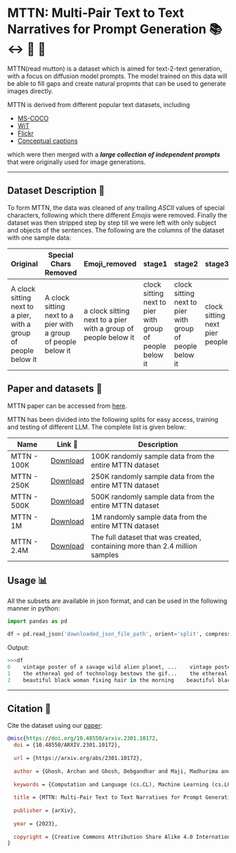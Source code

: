 # MTTN: Multi-Pair Text to Text Narratives for Prompt Generation :books: :left_right_arrow: :page_facing_up: :speech_balloon:

MTTN(read mutton) is a dataset which is aimed for text-2-text generation, with a focus on diffusion model prompts. The model trained on this data will be able to fill gaps and create natural propmts that can be used to generate images directly.

MTTN is derived from different popular text datasets, including 
* [MS-COCO](https://cocodataset.org/) 
* [WiT](https://arxiv.org/abs/2103.01913)
* [Flickr](https://shannon.cs.illinois.edu/DenotationGraph/)
* [Conceptual captions](https://ai.google.com/research/ConceptualCaptions/) 

which were then merged with a  ***large collection of independent prompts***  that were originally used for image generations.

___

## Dataset Description :ledger:

To form MTTN, the data was cleaned of any trailing *ASCII* values of special characters, following which there different *Emojis* were removed. Finally the dataset was then stripped step by step till we were left with only subject and objects of the sentences. The following are the columns of the dataset with one sample data:

Original | Special Chars Removed | Emoji_removed | stage1 | stage2 | stage3 | stage4 | stage5
--- | --- | --- | --- | --- | --- | --- | ---
A clock sitting next to a pier, with a group of people below it | A clock sitting next to a pier with a group of people below it | a clock sitting next to a pier with a group of people below it | clock sitting next to pier with group of people below it | clock sitting next to pier with group of people below it | clock sitting next pier people | clock next pier people | clock next pier people



## Paper and datasets :pencil:

MTTN paper can be accessed from [here]().

MTTN has been divided into the following splits for easy access, training and testing of different LLM.
The complete list is given below:

Name | Link :link: | Description
--- | --- | ---
MTTN - 100K | [Download](https://drive.google.com/file/d/10bWK_Q_FaWim11i9uob_0ConOLqdry_X/view?usp=share_link) | 100K randomly sample data from the entire MTTN dataset
MTTN - 250K | [Download](https://drive.google.com/file/d/1-A7JXLEIEHKaSnqKQYc7VS3sEY70UhRj/view?usp=share_link) | 250K randomly sample data from the entire MTTN dataset
MTTN - 500K | [Download](https://drive.google.com/file/d/1-AZVVvYPbttpZz9rHmnjeSCyqTu4uszU/view?usp=share_link) | 500K randomly sample data from the entire MTTN dataset
MTTN - 1M   | [Download](https://drive.google.com/file/d/1-EeCso_umR1elWcLJwWH1D0cPpKJCK-7/view?usp=share_link) | 1M randomly sample data from the entire MTTN dataset
MTTN - 2.4M | [Download](https://drive.google.com/file/d/1-JoRvYprRQg7KUX5ad63O1gZbzMSJDLl/view?usp=share_link) | The full dataset that was created, containing more than 2.4 million samples

## Usage :bar_chart:

All the subsets are available in json format, and can be used in the following manner in python:
```python
import pandas as pd

df = pd.read_json('downloaded_json_file_path', orient='split', compression='infer')
```

Output:
```python
>>>df
0    vintage poster of a savage wild alien planet, ...    vintage poster of a savage wild alien planet s...    vintage poster of a savage wild alien planet s...    vintage poster of savage wild alien planet sea...    vintage poster of savage wild alien planet sea...    vintage poster savage alien planet sea highly ...    vintage poster savage alien planet sea highly ...    vintage poster savage alien planet sea highly ...
1    the ethereal god of technology bestows the gif...    the ethereal god of technology bestows the gif...    the ethereal god of technology bestows the gif...    ethereal god of technology bestows gift of gre...    ethereal god of technology bestows gift of gre...    ethereal god technology bestows gift circuits ...    ethereal god technology bestows gift circuits ...    ethereal god technology bestows gift circuits ...
2    beautiful black woman fixing hair in the morning    beautiful black woman fixing hair in the morning    beautiful black woman fixing hair in the morning    beautiful black woman fixing hair in morning    beautiful black woman fixing hair in morning    woman fixing hair morning    woman hair morning    woman hair morning
```
___
## Citation :pushpin:	
Cite the dataset using our [paper](https://arxiv.org/abs/2301.10172):
```bibtex
@misc{https://doi.org/10.48550/arxiv.2301.10172,
  doi = {10.48550/ARXIV.2301.10172},
  
  url = {https://arxiv.org/abs/2301.10172},
  
  author = {Ghosh, Archan and Ghosh, Debgandhar and Maji, Madhurima and Chanda, Suchinta and Goswami, Kalporup},
  
  keywords = {Computation and Language (cs.CL), Machine Learning (cs.LG), FOS: Computer and information sciences, FOS: Computer and information sciences},
  
  title = {MTTN: Multi-Pair Text to Text Narratives for Prompt Generation},
  
  publisher = {arXiv},
  
  year = {2023},
  
  copyright = {Creative Commons Attribution Share Alike 4.0 International}
}
```
